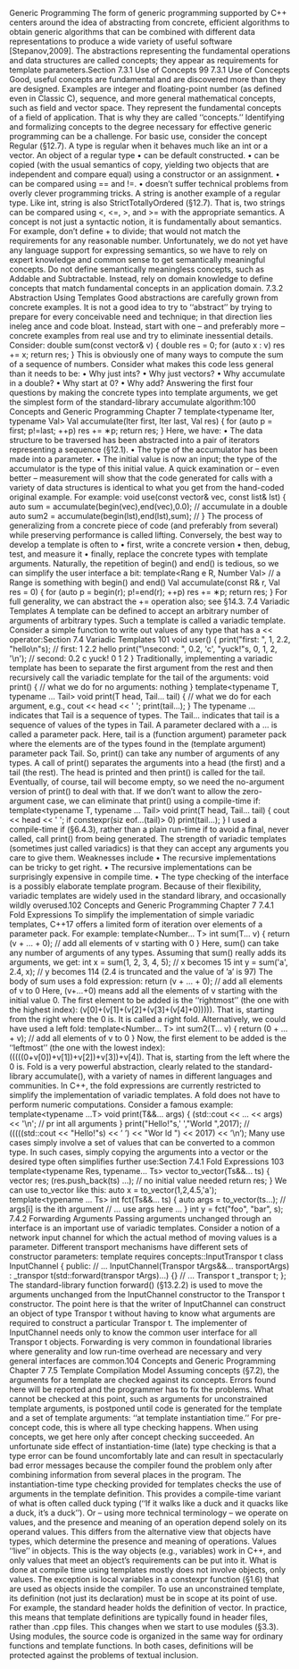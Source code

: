 Generic Programming
The form of generic programming supported by C++ centers around the idea of abstracting from
concrete, efficient algorithms to obtain generic algorithms that can be combined with different data
representations to produce a wide variety of useful software [Stepanov,2009]. The abstractions representing the fundamental operations and data structures are called concepts; they appear as
requirements for template parameters.Section 7.3.1 Use of Concepts 99
7.3.1 Use of Concepts
Good, useful concepts are fundamental and are discovered more than they are designed. Examples
are integer and floating-point number (as defined even in Classic C), sequence, and more general
mathematical concepts, such as field and vector space. They represent the fundamental concepts of
a field of application. That is why they are called ‘‘concepts.’’ Identifying and formalizing concepts to the degree necessary for effective generic programming can be a challenge.
For basic use, consider the concept Regular (§12.7). A type is regular when it behaves much
like an int or a vector. An object of a regular type
• can be default constructed.
• can be copied (with the usual semantics of copy, yielding two objects that are independent
and compare equal) using a constructor or an assignment.
• can be compared using == and !=.
• doesn’t suffer technical problems from overly clever programming tricks.
A string is another example of a regular type. Like int, string is also StrictTotallyOrdered (§12.7).
That is, two strings can be compared using <, <=, >, and >= with the appropriate semantics.
A concept is not just a syntactic notion, it is fundamentally about semantics. For example,
don’t define + to divide; that would not match the requirements for any reasonable number. Unfortunately, we do not yet have any language support for expressing semantics, so we have to rely on
expert knowledge and common sense to get semantically meaningful concepts. Do not define
semantically meaningless concepts, such as Addable and Subtractable. Instead, rely on domain
knowledge to define concepts that match fundamental concepts in an application domain.
7.3.2 Abstraction Using Templates
Good abstractions are carefully grown from concrete examples. It is not a good idea to try to
‘‘abstract’’ by trying to prepare for every conceivable need and technique; in that direction lies ineleg ance and code bloat. Instead, start with one – and preferably more – concrete examples from real
use and try to eliminate inessential details. Consider:
double sum(const vector<int>& v)
{
double res = 0;
for (auto x : v)
res += x;
return res;
}
This is obviously one of many ways to compute the sum of a sequence of numbers.
Consider what makes this code less general than it needs to be:
• Why just ints?
• Why just vectors?
• Why accumulate in a double?
• Why start at 0?
• Why add?
Answering the first four questions by making the concrete types into template arguments, we get
the simplest form of the standard-library accumulate algorithm:100 Concepts and Generic Programming Chapter 7
template<typename Iter, typename Val>
Val accumulate(Iter first, Iter last, Val res)
{
for (auto p = first; p!=last; ++p)
res += ∗p;
return res;
}
Here, we have:
• The data structure to be traversed has been abstracted into a pair of iterators representing a
sequence (§12.1).
• The type of the accumulator has been made into a parameter.
• The initial value is now an input; the type of the accumulator is the type of this initial value.
A quick examination or – even better – measurement will show that the code generated for calls
with a variety of data structures is identical to what you get from the hand-coded original example.
For example:
void use(const vector<int>& vec, const list<double>& lst)
{
auto sum = accumulate(begin(vec),end(vec),0.0); // accumulate in a double
auto sum2 = accumulate(begin(lst),end(lst),sum);
//
}
The process of generalizing from a concrete piece of code (and preferably from several) while preserving performance is called lifting. Conversely, the best way to develop a template is often to
• first, write a concrete version
• then, debug, test, and measure it
• finally, replace the concrete types with template arguments.
Naturally, the repetition of begin() and end() is tedious, so we can simplify the user interface a bit:
template<Rang e R, Number Val> // a Range is something with begin() and end()
Val accumulate(const R& r, Val res = 0)
{
for (auto p = begin(r); p!=end(r); ++p)
res += ∗p;
return res;
}
For full generality, we can abstract the += operation also; see §14.3.
7.4 Variadic Templates
A template can be defined to accept an arbitrary number of arguments of arbitrary types. Such a
template is called a variadic template. Consider a simple function to write out values of any type
that has a << operator:Section 7.4 Variadic Templates 101
void user()
{
print("first: ", 1, 2.2, "hello\n"s); // first: 1 2.2 hello
print("\nsecond: ", 0.2, 'c', "yuck!"s, 0, 1, 2, '\n'); // second: 0.2 c yuck! 0 1 2
}
Traditionally, implementing a variadic template has been to separate the first argument from the rest
and then recursively call the variadic template for the tail of the arguments:
void print()
{
// what we do for no arguments: nothing
}
template<typename T, typename ... Tail>
void print(T head, Tail... tail)
{
// what we do for each argument, e.g.,
cout << head << ' ';
print(tail...);
}
The typename ... indicates that Tail is a sequence of types. The Tail... indicates that tail is a sequence
of values of the types in Tail. A parameter declared with a ... is called a parameter pack. Here, tail
is a (function argument) parameter pack where the elements are of the types found in the (template
argument) parameter pack Tail. So, print() can take any number of arguments of any types.
A call of print() separates the arguments into a head (the first) and a tail (the rest). The head is
printed and then print() is called for the tail. Eventually, of course, tail will become empty, so we
need the no-argument version of print() to deal with that. If we don’t want to allow the zero-argument case, we can eliminate that print() using a compile-time if:
template<typename T, typename ... Tail>
void print(T head, Tail... tail)
{
cout << head << ' ';
if constexpr(siz eof...(tail)> 0)
print(tail...);
}
I used a compile-time if (§6.4.3), rather than a plain run-time if to avoid a final, never called, call
print() from being generated.
The strength of variadic templates (sometimes just called variadics) is that they can accept any
arguments you care to give them. Weaknesses include
• The recursive implementations can be tricky to get right.
• The recursive implementations can be surprisingly expensive in compile time.
• The type checking of the interface is a possibly elaborate template program.
Because of their flexibility, variadic templates are widely used in the standard library, and occasionally wildly overused.102 Concepts and Generic Programming Chapter 7
7.4.1 Fold Expressions
To simplify the implementation of simple variadic templates, C++17 offers a limited form of iteration over elements of a parameter pack. For example:
template<Number... T>
int sum(T... v)
{
return (v + ... + 0); // add all elements of v starting with 0
}
Here, sum() can take any number of arguments of any types. Assuming that sum() really adds its
arguments, we get:
int x = sum(1, 2, 3, 4, 5); // x becomes 15
int y = sum('a', 2.4, x); // y becomes 114 (2.4 is truncated and the value of ’a’ is 97)
The body of sum uses a fold expression:
return (v + ... + 0); // add all elements of v to 0
Here, (v+...+0) means add all the elements of v starting with the initial value 0. The first element to
be added is the ‘‘rightmost’’ (the one with the highest index): (v[0]+(v[1]+(v[2]+(v[3]+(v[4]+0))))). That
is, starting from the right where the 0 is. It is called a right fold. Alternatively, we could have used
a left fold:
template<Number... T>
int sum2(T... v)
{
return (0 + ... + v); // add all elements of v to 0
}
Now, the first element to be added is the ‘‘leftmost’’ (the one with the lowest index):
(((((0+v[0])+v[1])+v[2])+v[3])+v[4]). That is, starting from the left where the 0 is.
Fold is a very powerful abstraction, clearly related to the standard-library accumulate(), with a
variety of names in different languages and communities. In C++, the fold expressions are currently restricted to simplify the implementation of variadic templates. A fold does not have to perform numeric computations. Consider a famous example:
template<typename ...T>
void print(T&&... args)
{
(std::cout << ... << args) << '\n'; // pr int all arguments
}
print("Hello!"s,' ',"World ",2017); // (((((std::cout << "Hello!"s) << ’ ’) << "Wor ld ") << 2017) << ’\n’);
Many use cases simply involve a set of values that can be converted to a common type. In such
cases, simply copying the arguments into a vector or the desired type often simplifies further use:Section 7.4.1 Fold Expressions 103
template<typename Res, typename... Ts>
vector<Res> to_vector(Ts&&... ts)
{
vector<Res> res;
(res.push_back(ts) ...); // no initial value needed
return res;
}
We can use to_vector like this:
auto x = to_vector<double>(1,2,4.5,'a');
template<typename ... Ts>
int fct(Ts&&... ts)
{
auto args = to_vector<string>(ts...); // args[i] is the ith argument
// ... use args here ...
}
int y = fct("foo", "bar", s);
7.4.2 Forwarding Arguments
Passing arguments unchanged through an interface is an important use of variadic templates. Consider a notion of a network input channel for which the actual method of moving values is a parameter. Different transport mechanisms have different sets of constructor parameters:
template<typename Transpor t>
requires concepts::InputTranspor t<Transpor t>
class InputChannel {
public:
// ...
InputChannel(Transpor tArgs&&... transportArgs)
: _transpor t(std::forward<Transpor tArgs>(transpor tArgs)...)
{}
// ...
Transpor t _transpor t;
};
The standard-library function forward() (§13.2.2) is used to move the arguments unchanged from
the InputChannel constructor to the Transpor t constructor.
The point here is that the writer of InputChannel can construct an object of type Transpor t without having to know what arguments are required to construct a particular Transpor t. The implementer of InputChannel needs only to know the common user interface for all Transpor t objects.
Forwarding is very common in foundational libraries where generality and low run-time overhead are necessary and very general interfaces are common.104 Concepts and Generic Programming Chapter 7
7.5 Template Compilation Model
Assuming concepts (§7.2), the arguments for a template are checked against its concepts. Errors
found here will be reported and the programmer has to fix the problems. What cannot be checked
at this point, such as arguments for unconstrained template arguments, is postponed until code is
generated for the template and a set of template arguments: ‘‘at template instantiation time.’’ For
pre-concept code, this is where all type checking happens. When using concepts, we get here only
after concept checking succeeded.
An unfortunate side effect of instantiation-time (late) type checking is that a type error can be
found uncomfortably late and can result in spectacularly bad error messages because the compiler
found the problem only after combining information from several places in the program.
The instantiation-time type checking provided for templates checks the use of arguments in the
template definition. This provides a compile-time variant of what is often called duck typing (‘‘If it
walks like a duck and it quacks like a duck, it’s a duck’’). Or – using more technical terminology –
we operate on values, and the presence and meaning of an operation depend solely on its operand
values. This differs from the alternative view that objects have types, which determine the presence
and meaning of operations. Values ‘‘live’’ in objects. This is the way objects (e.g., variables) work
in C++, and only values that meet an object’s requirements can be put into it. What is done at compile time using templates mostly does not involve objects, only values. The exception is local variables in a constexpr function (§1.6) that are used as objects inside the compiler.
To use an unconstrained template, its definition (not just its declaration) must be in scope at its
point of use. For example, the standard header <vector> holds the definition of vector. In practice,
this means that template definitions are typically found in header files, rather than .cpp files. This
changes when we start to use modules (§3.3). Using modules, the source code is organized in the
same way for ordinary functions and template functions. In both cases, definitions will be protected against the problems of textual inclusion.

